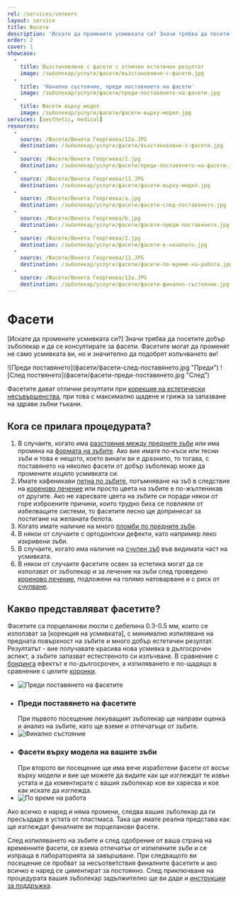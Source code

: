 ```yaml
---
rel: /services/veneers
layout: service
title: Фасети
description: 'Искате да промените усмивката си? Значи трябва да посетите добър зъболекар и да се консултирате за фасети. Фасетите могат да променят не само усмивката ви, но и значително да подобрят излъчването ви. Фасетите са порцеланови люспи, които се използват за корекция на усмивката, с минимално изпиляване на предната повърхност на зъбите и много добър естетичен резултат.'
order: 2
cover: 1
showcase:
  - 
    title: Възстановявне с фасети с отличен естетичен резултат
    image: /зъболекар/услуги/фасети/възстановявне-с-фасети.jpg
  - 
    title: 'Начално състояние, преди поставянето на фасети'
    image: /зъболекар/услуги/фасети/преди-поставянето-на-фасети.jpg
  - 
    title: Фасети върху модел
    image: /зъболекар/услуги/фасети/фасети-върху-модел.jpg
services: [aesthetic, medical]
resources:
  -
    source: /Фасети/Венета Георгиева/12a.JPG
    destination: /зъболекар/услуги/фасети/възстановявне-с-фасети.jpg
  -
    source: /Фасети/Венета Георгиева/2.jpg
    destination: /зъболекар/услуги/фасети/преди-поставянето-на-фасети.jpg
  -
    source: /Фасети/Венета Георгиева/11.JPG
    destination: /зъболекар/услуги/фасети/фасети-върху-модел.jpg
  -
    source: /Фасети/Венета Георгиева/a.jpg
    destination: /зъболекар/услуги/фасети/фасети-след-поставянето.jpg
  -
    source: /Фасети/Венета Георгиева/b.jpg
    destination: /зъболекар/услуги/фасети/фасети-преди-поставянето.jpg
  -
    source: /Фасети/Венета Георгиева/2.jpg
    destination: /зъболекар/услуги/фасети/фасети-в-началото.jpg
  -
    source: /Фасети/Венета Георгиева/11.JPG
    destination: /зъболекар/услуги/фасети/фасети-по-време-на-работа.jpg
  -
    source: /Фасети/Венета Георгиева/12a.JPG
    destination: /зъболекар/услуги/фасети/фасети-финално-състояние.jpg   
---
```

# Фасети

[Искате да промените усмивката си?] Значи трябва да посетите добър зъболекар и да се консултирате за фасети. Фасетите могат да променят не само усмивката ви, но и значително да подобрят излъчването ви!

<div class="before-after">
![Преди поставянето](фасети/фасети-след-поставянето.jpg "Преди")
![След поствянето](фасети/фасети-преди-поставянето.jpg "След")
</div>

Фасетите дават отлични резултати при [корекция на естетически несъвършенства](../../зъболекар/естетична-стоматология.html "Пълна промяна на усмивката"), при това с максимално щадене и грижа за запазване на здрави зъбни тъкани. 

## Кога се прилага процедурата?

1. В случаите, когато има [разстояния между предните зъби](../../стоматология/разстояние-между-зъбите.html "Затваряне на разстояния между зъбите") или има промяна на [формата на зъбите](../../зъболекар/услуги/естетични-пломби.html "Естетични пломби"). Ако вие имате по-къси или тесни зъби и това е нещото, което винаги ви е дразнило, то тогава, с поставянето на няколко фасети от добър зъболекар може да промените изцяло усмивката си.
2. Имате кафеникави [петна по зъбите](../../зъболекар/услуги/избелване-на-зъби.html "Избелване на зъби"), потъмняване на зъб в следствие на [кореново лечение](../../стоматология/лечение-на-коренови-канали.html "Лечение на коренови канали") или просто цвета на зъбите е по-жълтеникав от другите. Ако не харесвате цвета на зъбите си поради някои от горе изброените причини, които трудно биха се повлияли от избелващите системи, то фасетите лесно ще допринесат за постигане на желаната белота.
3. Когато имате наличие на много [пломби по предните зъби](../../стоматология/малък-кариес.html "Лечение на малък кариес").
4. В някои от случаите с ортодонтски дефекти, като например леко изкривени зъби.
5. В случаите, когато има наличие на [счупен зъб](../../стоматология/счупен-зъб.html "Счупен зъб") във видимата част на усмивката.
6. В някои от случаите фасетите освен за естетика могат да се използват от зъболекар и за лечение на зъби след проведено [кореново лечение](../../стоматология/лечение-на-коренови-канали.html "Лечение на коренови канали"), подложени на голямо натоварване и с риск от [счупване](../../стоматология/счупен-зъб.html "Счупен зъб").

## Какво представляват фасетите?

Фасетите са порцеланови люспи с дебелина 0.3-0.5 мм, които се използват за [корекция на усмивката], с минимално изпиляване на предната повърхност на зъбите и много добър естетичен резултат. Резултатът - вие получавате красива нова усмивка в дългосрочен аспект, а зъбите запазват естественото си излъчване. В сравнение с [бондинга](../../зъболекар/услуги/бондинг.html "Бондинг") ефектът е по-дългосрочен, а изпиляването е по-щадящо в сравнение с целите [коронки](../../стоматология/зъбни-коронки.html "Коронки и мостове, видове").

- ![Преди поставянето на фасетите](фасети/фасети-в-началото.jpg)
- ### Преди поставянето на фасетите
  При първото посещение лекуващият зъболекар ще направи оценка и анализ на зъбите, като ще вземе и отпечатъци от зъбите. 
- ![Финално състояние](фасети/фасети-финално-състояние.jpg)
- ### Фасети върху модела на вашите зъби
  При второто ви посещение ще има вече изработени фасети от восък върху модели и вие ще можете да видите как ще изглеждат те извън устата и да коментирате с вашия зъболекар кое ви харесва и кое как искате да изглежда.
- ![По време на работа](фасети/фасети-по-време-на-работа.jpg)
 
Ако всичко е наред и няма промени, следва вашия зъболекар да ги пресъздаде в устата от пластмаса. Така ще имате реална представа как ще изглеждат финалните ви порцеланови фасети. 

След изпиляването на зъбите и след одобрение от ваша страна на временните фасети, се взема отпечатък от изпилените зъби и се изпраща в лабораторията за завършване. При следващото ви посещение се пробват за несъответствия финалните фасетите и ако всичко е наред се циментират за постоянно. След приключване на процедурата вашия зъболекар задължително ще ви даде и [инструкции за поддръжка](../../стоматология/грижа-за-зъбите.html "Цялостна грижа за зъбите").
